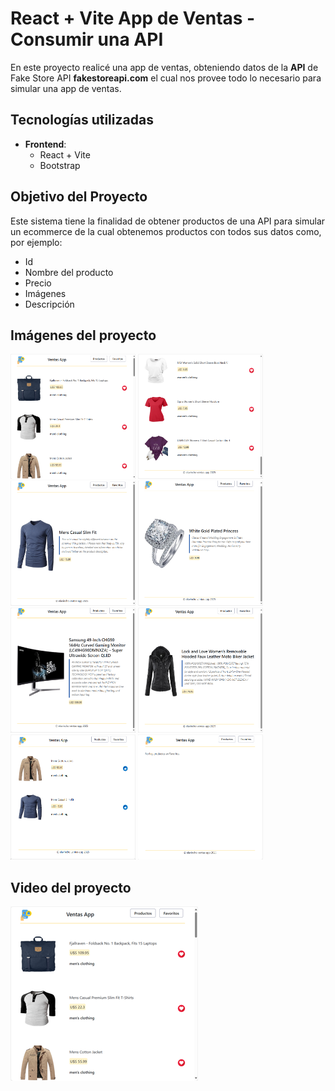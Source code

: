 # React + Vite App de Ventas - Consumir una API

En este proyecto realicé una app de ventas, obteniendo datos de la **API** de Fake Store API **fakestoreapi.com** el cual nos provee todo lo necesario para simular una app de ventas.

## Tecnologías utilizadas

- **Frontend**:
  - React + Vite
  - Bootstrap
<!---
- **Deploy**:
  - Netlify

## Link del Proyecto
- https://elavinchorickandmortyapi.netlify.app
--->
## Objetivo del Proyecto

Este sistema tiene la finalidad de obtener productos de una API para simular un ecommerce de la cual obtenemos productos con todos sus datos como, por ejemplo:

- Id
- Nombre del producto
- Precio
- Imágenes
- Descripción

## Imágenes del proyecto

<img src="https://github.com/elavincho/ReactVentasApp/blob/master/img/img_1.png" width="200" height="200" alt="img"/>           <img src="https://github.com/elavincho/ReactVentasApp/blob/master/img/img_2.png" width="200" height="200" alt="img"/>                <img src="https://github.com/elavincho/ReactVentasApp/blob/master/img/img_3.png" width="200" height="200" alt="img"/>                <img src="https://github.com/elavincho/ReactVentasApp/blob/master/img/img_4.png" width="200" height="200" alt="img"/>                <img src="https://github.com/elavincho/ReactVentasApp/blob/master/img/img_5.png" width="200" height="200" alt="img"/>                <img src="https://github.com/elavincho/ReactVentasApp/blob/master/img/img_6.png" width="200" height="200" alt="img"/>                <img src="https://github.com/elavincho/ReactVentasApp/blob/master/img/img_7.png" width="200" height="200" alt="img"/>                <img src="https://github.com/elavincho/ReactVentasApp/blob/master/img/img_8.png" width="200" height="200" alt="img"/> 


## Video del proyecto


[![Video tutorial](https://github.com/elavincho/ReactVentasApp/blob/master/img/img_video.png)](https://youtu.be/lVUGsuTNC7Y)

